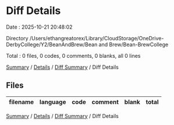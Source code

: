 # Diff Details

Date : 2025-10-21 20:48:02

Directory /Users/ethangreatorex/Library/CloudStorage/OneDrive-DerbyCollege/Y2/BeanAndBrew/Bean and Brew/Bean-BrewCollege

Total : 0 files,  0 codes, 0 comments, 0 blanks, all 0 lines

[Summary](results.md) / [Details](details.md) / [Diff Summary](diff.md) / Diff Details

## Files
| filename | language | code | comment | blank | total |
| :--- | :--- | ---: | ---: | ---: | ---: |

[Summary](results.md) / [Details](details.md) / [Diff Summary](diff.md) / Diff Details